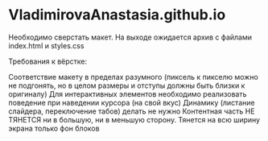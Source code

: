 # VladimirovaAnastasia.github.io

Необходимо сверстать макет. На выходе ожидается архив с файлами index.html и styles.css

Требования к вёрстке:

Соответствие макету в пределах разумного (пиксель к пикселю можно не подгонять, но в целом размеры и отступы должны быть близки к оригиналу)
Для интерактивных элементов необходимо реализовать поведение при наведении курсора (на свой вкус)
Динамику (листание слайдера, переключение табов) делать не нужно
Контентная часть НЕ ТЯНЕТСЯ ни в большую, ни в меньшую сторону. Тянется на всю ширину экрана только фон блоков
